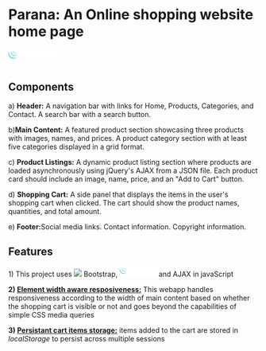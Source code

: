 <h1>Parana: An Online shopping website home page
<br> 
<img src = "./Images/Logos/jQuery.png" style = "height:25px; margin-top:20px"/></h1>
<h2>Components</h2>
<p>a) <b>Header:</b> A navigation bar with links for Home, Products, Categories, and Contact. A search bar with a search button.</p>
<p>b)<b>Main Content:</b> A featured product section showcasing three products with images, names, and prices. A product category section with at least five categories displayed in a grid format.</p>
<p>c) <b>Product Listings:</b> A dynamic product listing section where products are loaded asynchronously using jQuery's AJAX from a JSON file. Each product card should include an image, name, price, and an "Add to Cart" button.</p>
<p>d) <b>Shopping Cart:</b> A side panel that displays the items in the user's shopping cart when clicked. The cart should show the product names, quantities, and total amount.</p>
<p>e) <b>Footer:</b>Social media links. Contact information. Copyright information.</p>

<h2>Features</h2>
<div style = "display:inline;">
<p style ="display:inline">1) This project uses </p>
<img src = https://getbootstrap.com/docs/5.0/assets/brand/bootstrap-logo.svg style = "height:20px;"></img> Bootstrap, 
<img src = "./Images/Logos/jQuery.png" style = "height:20px; "/>and AJAX in javaScript</p>
</div>
<p><b>2) <u>Element width aware resposiveness:</u></b> This webapp handles responsiveness according to the width of main content based on whether the shopping cart is visible or not and goes beyond the capabilities of simple CSS media queries</p>
<p><b>3) <u>Persistant cart items storage:</u></b> items added to the cart are stored in <i>localStorage</i> to persist across multiple sessions
